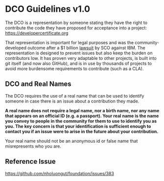 # DCO Guidelines v1.0

The DCO is a representation by someone stating they have the right to contribute the code they have proposed for acceptance into a project: https://developercertificate.org

That representation is important for legal purposes and was the community-developed outcome after a $1 billion [lawsuit](https://en.wikipedia.org/wiki/SCO%E2%80%93Linux_disputes) by SCO against IBM. The representation is designed to prevent issues but also keep the burden on contributors low. It has proven very adaptable to other projects, is built into git itself (and now also GitHub), and is in use by thousands of projects to avoid more burdensome requirements to contribute (such as a CLA).

## DCO and Real Names

The DCO requires the use of a real name that can be used to identify someone in case there is an issue about a contribution they made. 

**A real name does not require a legal name, nor a birth name, nor any name that appears on an official ID (e.g. a passport). Your real name is the name you convey to people in the community for them to use to identify you as you. The key concern is that your identification is sufficient enough to contact you if an issue were to arise in the future about your contribution.**

Your real name should not be an anonymous id or false name that misrepresents who you are.

## Reference Issue

https://github.com/nholuongut/foundation/issues/383
